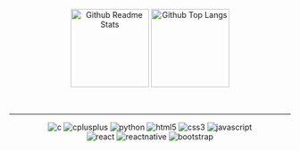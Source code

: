 <p align="center">
<!-- Github Stats: showIcons, Deg, Title, Icon, Text, Hide -->
<img src="https://github-readme-stats.vercel.app/api?username=GustavoTxFreitas&show_icons=true&bg_color=DEG,fe667d,ffa375&title_color=fff&icon_color=fff&text_color=fff&hide=prs,issues" alt="Github Readme Stats" height='140'/>

<!-- Github Stats: showIcons, Deg, Title, Icon, Text, Hide -->
<img src="https://github-readme-stats.vercel.app/api/top-langs/?username=GustavoTxFreitas&layout=compact&bg_color=DEG,fe667d,ffa375&title_color=fff&text_color=fff" alt="Github Top Langs" height='140'/>
</p>

<br>
<hr>

<p align="center">
  <img src="https://img.shields.io/badge/c%20-%2300599C.svg?&style=for-the-badge&logo=c&logoColor=white" alt="c" />
  <img src="https://img.shields.io/badge/c++%20-%2300599C.svg?&style=for-the-badge&logo=c%2B%2B&logoColor=white" alt="cplusplus" />
  <img src="https://img.shields.io/badge/python%20-%2314354C.svg?&style=for-the-badge&logo=python&logoColor=white" alt="python" />
  
  <img src="https://img.shields.io/badge/html5%20-%23E34F26.svg?&style=for-the-badge&logo=html5&logoColor=white" alt="html5" />
  <img src="https://img.shields.io/badge/css3%20-%231572B6.svg?&style=for-the-badge&logo=css3&logoColor=white" alt="css3" />
  <img src="https://img.shields.io/badge/javascript%20-%23323330.svg?&style=for-the-badge&logo=javascript&logoColor=%23F7DF1E" alt="javascript" />
  
  <br>
  
  <img src="https://img.shields.io/badge/react%20-%2320232a.svg?&style=for-the-badge&logo=react&logoColor=%2361DAFB" alt="react" />
  <img src="https://img.shields.io/badge/react_native%20-%2320232a.svg?&style=for-the-badge&logo=react&logoColor=%2361DAFB" alt="reactnative" />
  
  <img src="https://img.shields.io/badge/bootstrap%20-%23563D7C.svg?&style=for-the-badge&logo=bootstrap&logoColor=white" alt="bootstrap" />
</p>
